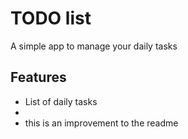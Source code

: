 # TODO list
A simple app to manage your daily tasks
## Features
* List of daily tasks
*
* this is an improvement to the readme
